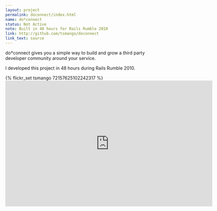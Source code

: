 ```yaml
---
layout: project
permalink: doconnect/index.html
name: do*connect
status: Not Active
note: Built in 48 hours for Rails Rumble 2010
link: http://github.com/tsmango/doconnect
link_text: source
---
```


do\*connect gives you a simple way to build and grow a third party developer 
community around your service.

I developed this project in 48 hours during Rails Rumble 2010.

<div>{% flickr_set tsmango 72157625102242317 %}</div>

<iframe src="http://www.screenr.com/embed/e7D" width="650" height="396" frameborder="0"> </iframe>